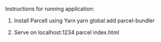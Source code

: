 Instructions for running application:

1. Install Parcell using Yarn
yarn global add parcel-bundler

2. Serve on localhost:1234
parcel index.html